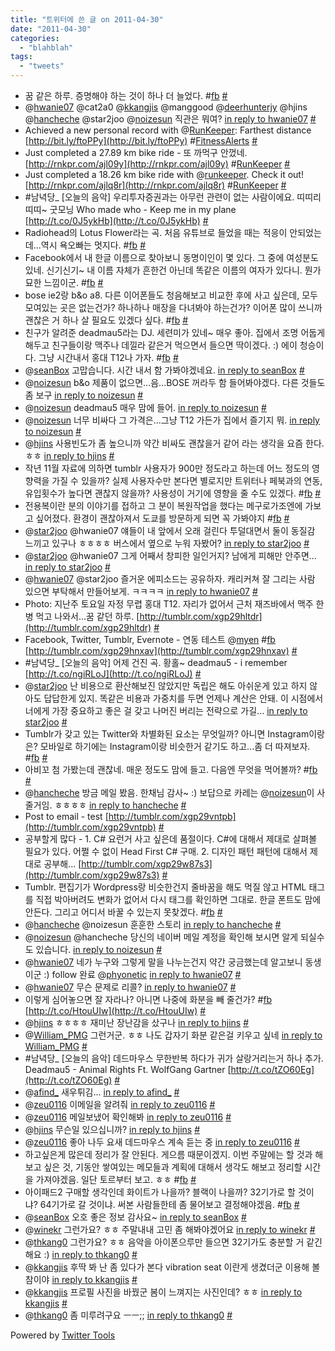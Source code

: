 ```yaml
---
title: "트위터에 쓴 글 on 2011-04-30"
date: "2011-04-30"
categories: 
  - "blahblah"
tags: 
  - "tweets"
---
```


- 꿈 같은 하루. 증명해야 하는 것이 하나 더 늘었다. #[fb](http://search.twitter.com/search?q=%23fb) [#](http://twitter.com/blurblah/statuses/61983958879047680)
- @[hwanie07](http://twitter.com/hwanie07) @cat2a0 @[kkangjis](http://twitter.com/kkangjis) @manggood @[deerhunterjy](http://twitter.com/deerhunterjy) @hjins @[hancheche](http://twitter.com/hancheche) @star2joo @[noizesun](http://twitter.com/noizesun) 직관은 뭐여? [in reply to hwanie07](http://twitter.com/hwanie07/statuses/62062195223171072) [#](http://twitter.com/blurblah/statuses/62062371144876033)
- Achieved a new personal record with @[RunKeeper](http://twitter.com/RunKeeper): Farthest distance [http://bit.ly/ftoPPy](http://bit.ly/ftoPPy) #[FitnessAlerts](http://search.twitter.com/search?q=%23FitnessAlerts) [#](http://twitter.com/blurblah/statuses/62075274447175680)
- Just completed a 27.89 km bike ride - 또 까먹구 안껐네. [http://rnkpr.com/ajl09y](http://rnkpr.com/ajl09y) #[RunKeeper](http://search.twitter.com/search?q=%23RunKeeper) [#](http://twitter.com/blurblah/statuses/62075311101190144)
- Just completed a 18.26 km bike ride with @[runkeeper](http://twitter.com/runkeeper). Check it out! [http://rnkpr.com/ajlq8r](http://rnkpr.com/ajlq8r) #[RunKeeper](http://search.twitter.com/search?q=%23RunKeeper) [#](http://twitter.com/blurblah/statuses/62148079591235585)
- #남녁당\_ \[오늘의 음악\] 우리투자증권과는 아무런 관련이 없는 사람이에요. 띠띠리띠띠~ 굿모닝 Who made who - Keep me in my plane [http://t.co/0J5ykHb](http://t.co/0J5ykHb) [#](http://twitter.com/blurblah/statuses/62320501237891073)
- Radiohead의 Lotus Flower라는 곡. 처음 유튜브로 들었을 때는 적응이 안되었는데...역시 욕오빠는 멋지다. #[fb](http://search.twitter.com/search?q=%23fb) [#](http://twitter.com/blurblah/statuses/62359067846389760)
- Facebook에서 내 한글 이름으로 찾아보니 동명이인이 몇 있다. 그 중에 여성분도 있네. 신기신기~ 내 이름 자체가 흔한건 아닌데 똑같은 이름의 여자가 있다니. 뭔가 묘한 느낌이군. #[fb](http://search.twitter.com/search?q=%23fb) [#](http://twitter.com/blurblah/statuses/62361405390721025)
- bose ie2랑 b&o a8. 다른 이어폰들도 청음해보고 비교한 후에 사고 싶은데, 모두 모여있는 곳은 없는건가? 하나하나 매장을 다녀봐야 하는건가? 이어폰 많이 쓰니까 괜찮은 거 하나 살 필요도 있겠다 싶다. #[fb](http://search.twitter.com/search?q=%23fb) [#](http://twitter.com/blurblah/statuses/62448339156877312)
- 친구가 알려준 deadmau5라는 DJ. 세련미가 있네~ 매우 좋아. 집에서 조명 어둡게 해두고 친구들이랑 맥주나 데낄라 같은거 먹으면서 들으면 딱이겠다. :) 에이 청승이다. 그냥 시간내서 홍대 T12나 가자. #[fb](http://search.twitter.com/search?q=%23fb) [#](http://twitter.com/blurblah/statuses/62449688078598145)
- @[seanBox](http://twitter.com/seanBox) 고맙습니다. 시간 내서 함 가봐야겠네요. [in reply to seanBox](http://twitter.com/seanBox/statuses/62449802088165376) [#](http://twitter.com/blurblah/statuses/62456122832977920)
- @[noizesun](http://twitter.com/noizesun) b&o 제품이 없으면...음...BOSE 꺼라두 함 들어봐야겠다. 다른 것들도 좀 보구 [in reply to noizesun](http://twitter.com/noizesun/statuses/62454607091208192) [#](http://twitter.com/blurblah/statuses/62456214172344320)
- @[noizesun](http://twitter.com/noizesun) deadmau5 매우 맘에 들어. [in reply to noizesun](http://twitter.com/noizesun/statuses/62456564879065088) [#](http://twitter.com/blurblah/statuses/62457996827049984)
- @[noizesun](http://twitter.com/noizesun) 너무 비싸다 그 가격은...그냥 T12 가든가 집에서 즐기지 뭐. [in reply to noizesun](http://twitter.com/noizesun/statuses/62459371191406592) [#](http://twitter.com/blurblah/statuses/62461281709461504)
- @[hjins](http://twitter.com/hjins) 사용빈도가 좀 높으니까 약간 비싸도 괜찮을거 같어 라는 생각을 요즘 한다. ㅎㅎ [in reply to hjins](http://twitter.com/hjins/statuses/62503848786411520) [#](http://twitter.com/blurblah/statuses/62505377283051522)
- 작년 11월 자료에 의하면 tumblr 사용자가 900만 정도라고 하는데 어느 정도의 영향력을 가질 수 있을까? 실제 사용자수만 본다면 별로지만 트위터나 페북과의 연동, 유입횟수가 높다면 괜찮지 않을까? 사용성이 거기에 영향을 줄 수도 있겠다. #[fb](http://search.twitter.com/search?q=%23fb) [#](http://twitter.com/blurblah/statuses/62508466589286401)
- 전용복이란 분의 이야기를 접하고 그 분이 복원작업을 했다는 메구로가조엔에 가보고 싶어졌다. 환경이 괜찮아져서 도쿄를 방문하게 되면 꼭 가봐야지 #[fb](http://search.twitter.com/search?q=%23fb) [#](http://twitter.com/blurblah/statuses/62510090112081920)
- @[star2joo](http://twitter.com/star2joo) @hwanie07 얘들이 내 앞에서 오래 걸린다 투덜대면서 둘이 동질감 느끼고 있구나 ㅎㅎㅎㅎ 버스에서 옆으로 누워 자봤어? [in reply to star2joo](http://twitter.com/star2joo/statuses/62505491514920960) [#](http://twitter.com/blurblah/statuses/62511457987870720)
- @[star2joo](http://twitter.com/star2joo) @hwanie07 그게 어째서 창피한 일인거지? 남에게 피해만 안주면... [in reply to star2joo](http://twitter.com/star2joo/statuses/62518873978703872) [#](http://twitter.com/blurblah/statuses/62525291884584960)
- @[hwanie07](http://twitter.com/hwanie07) @star2joo 즐거운 에피소드는 공유하자. 캐리커쳐 잘 그리는 사람 있으면 부탁해서 만들어보게. ㅋㅋㅋㅋ [in reply to hwanie07](http://twitter.com/hwanie07/statuses/62525676594528256) [#](http://twitter.com/blurblah/statuses/62525960993517568)
- Photo: 지난주 토요일 자정 무렵 홍대 T12. 자리가 없어서 근처 재즈바에서 맥주 한 병 먹고 나와서…꿈 같던 하루. [http://tumblr.com/xgp29hltdr](http://tumblr.com/xgp29hltdr) [#](http://twitter.com/blurblah/statuses/62526669277233152)
- Facebook, Twitter, Tumblr, Evernote - 연동 테스트 @[myen](http://twitter.com/myen) #[fb](http://search.twitter.com/search?q=%23fb) [http://tumblr.com/xgp29hnxav](http://tumblr.com/xgp29hnxav) [#](http://twitter.com/blurblah/statuses/62528058107760640)
- #남녁당\_ \[오늘의 음악\] 어제 건진 곡. 황홀~ deadmau5 - i remember [http://t.co/ngiRLoJ](http://t.co/ngiRLoJ) [#](http://twitter.com/blurblah/statuses/62674151177060352)
- @[star2joo](http://twitter.com/star2joo) 난 비용으로 환산해보진 않았지만 독립은 해도 아쉬운게 있고 하지 않아도 답답한게 있지. 똑같은 비용과 가중치를 두면 언제나 계산은 안돼. 이 시점에서 너에게 가장 중요하고 좋은 걸 갖고 나머진 버리는 전략으로 가길... [in reply to star2joo](http://twitter.com/star2joo/statuses/62529306076774401) [#](http://twitter.com/blurblah/statuses/62685030077566976)
- Tumblr가 갖고 있는 Twitter와 차별화된 요소는 무엇일까? 아니면 Instagram이랑은? 모바일로 하기에는 Instagram이랑 비슷한거 같기도 하고...좀 더 따져보자. #[fb](http://search.twitter.com/search?q=%23fb) [#](http://twitter.com/blurblah/statuses/62685561655271424)
- 아비꼬 첨 가봤는데 괜찮네. 매운 정도도 맘에 들고. 다음엔 무엇을 먹어볼까? #[fb](http://search.twitter.com/search?q=%23fb) [#](http://twitter.com/blurblah/statuses/62756247547555840)
- @[hancheche](http://twitter.com/hancheche) 방금 메일 봤음. 한채님 감사~ :) 보답으로 카레는 @[noizesun](http://twitter.com/noizesun)이 사줄거임. ㅎㅎㅎㅎ [in reply to hancheche](http://twitter.com/hancheche/statuses/62762804649791488) [#](http://twitter.com/blurblah/statuses/62763925258768384)
- Post to email - test [http://tumblr.com/xgp29vntpb](http://tumblr.com/xgp29vntpb) [#](http://twitter.com/blurblah/statuses/62768402061737984)
- 공부할게 많다 - 1. C# 요런거 사고 싶은데 품절이다. C#에 대해서 제대로 살펴볼 필요가 있다. 어쩔 수 없이 Head First C# 구매. 2. 디자인 패턴 패턴에 대해서 제대로 공부해... [http://tumblr.com/xgp29w87s3](http://tumblr.com/xgp29w87s3) [#](http://twitter.com/blurblah/statuses/62788372447506432)
- Tumblr. 편집기가 Wordpress랑 비슷한건지 줄바꿈을 해도 먹질 않고 HTML 태그를 직접 박아버려도 변화가 없어서 다시 태그를 확인하면 그대로. 한글 폰트도 맘에 안든다. 그리고 어디서 바꿀 수 있는지 못찾겠다. #[fb](http://search.twitter.com/search?q=%23fb) [#](http://twitter.com/blurblah/statuses/62791678146248704)
- @[hancheche](http://twitter.com/hancheche) @noizesun 훈훈한 스토리 [in reply to hancheche](http://twitter.com/hancheche/statuses/62786314470293504) [#](http://twitter.com/blurblah/statuses/62791950151073792)
- @[noizesun](http://twitter.com/noizesun) @hancheche 당신의 네이버 메일 계정을 확인해 보시면 알게 되실수도 있습니다. [in reply to noizesun](http://twitter.com/noizesun/statuses/62792699090173952) [#](http://twitter.com/blurblah/statuses/62793038933671937)
- @[hwanie07](http://twitter.com/hwanie07) 네가 누구와 그렇게 말을 나누는건지 약간 궁금했는데 알고보니 동생이군 :) follow 완료 @[phyonetic](http://twitter.com/phyonetic) [in reply to hwanie07](http://twitter.com/hwanie07/statuses/62903250218786817) [#](http://twitter.com/blurblah/statuses/63039174365818880)
- @[hwanie07](http://twitter.com/hwanie07) 무슨 문제로 리콜? [in reply to hwanie07](http://twitter.com/hwanie07/statuses/63035909578305536) [#](http://twitter.com/blurblah/statuses/63039265436741632)
- 이렇게 심어놓으면 잘 자라나? 아니면 나중에 화분을 빼 줄건가? #[fb](http://search.twitter.com/search?q=%23fb) [http://t.co/HtouUIw](http://t.co/HtouUIw) [#](http://twitter.com/blurblah/statuses/63044773690351616)
- @[hjins](http://twitter.com/hjins) ㅎㅎㅎㅎ 재미난 장난감을 샀구나 [in reply to hjins](http://twitter.com/hjins/statuses/63159859952103424) [#](http://twitter.com/blurblah/statuses/63191175540125696)
- @[William\_PMG](http://twitter.com/William_PMG) 그런거군. ㅎㅎ 나도 갑자기 화분 같은걸 키우고 싶네 [in reply to William\_PMG](http://twitter.com/William_PMG/statuses/63071089022074881) [#](http://twitter.com/blurblah/statuses/63261363111337984)
- #남녁당\_ \[오늘의 음악\] 데드마우스 무한반복 하다가 귀가 살랑거리는거 하나 추가. Deadmau5 - Animal Rights Ft. WolfGang Gartner [http://t.co/tZO60Eg](http://t.co/tZO60Eg) [#](http://twitter.com/blurblah/statuses/63440281307058176)
- @[afind\_](http://twitter.com/afind_) 새우튀김... [in reply to afind\_](http://twitter.com/afind_/statuses/63273185742831616) [#](http://twitter.com/blurblah/statuses/63480889266540544)
- @[zeu0116](http://twitter.com/zeu0116) 이메일을 알려줘 [in reply to zeu0116](http://twitter.com/zeu0116/statuses/63554187639787522) [#](http://twitter.com/blurblah/statuses/63559072556916736)
- @[zeu0116](http://twitter.com/zeu0116) 메일보냈어 확인해봐 [in reply to zeu0116](http://twitter.com/zeu0116/statuses/63595288258019328) [#](http://twitter.com/blurblah/statuses/63817864263643136)
- @[hjins](http://twitter.com/hjins) 무슨일 있으십니까? [in reply to hjins](http://twitter.com/hjins/statuses/63804285980389376) [#](http://twitter.com/blurblah/statuses/63845721090170880)
- @[zeu0116](http://twitter.com/zeu0116) 좋아 나두 요새 데드마우스 계속 듣는 중 [in reply to zeu0116](http://twitter.com/zeu0116/statuses/63888088056872960) [#](http://twitter.com/blurblah/statuses/63889000473182209)
- 하고싶은게 많은데 정리가 잘 안된다. 게으름 때문이겠지. 이번 주말에는 할 것과 해보고 싶은 것, 기동안 쌓여있는 메모들과 계획에 대해서 생각도 해보고 정리할 시간을 가져야겠음. 일단 토르부터 보고. ㅎㅎ #[fb](http://search.twitter.com/search?q=%23fb) [#](http://twitter.com/blurblah/statuses/63917382191693824)
- 아이패드2 구매할 생각인데 화이트가 나을까? 블랙이 나을까? 32기가로 할 것이냐? 64기가로 갈 것이냐. 써본 사람들한테 좀 물어보고 결정해야겠음. #[fb](http://search.twitter.com/search?q=%23fb) [#](http://twitter.com/blurblah/statuses/63918922159755264)
- @[seanBox](http://twitter.com/seanBox) 오호 좋은 정보 감사요~ [in reply to seanBox](http://twitter.com/seanBox/statuses/63922542603276289) [#](http://twitter.com/blurblah/statuses/63931560306540544)
- @[winekr](http://twitter.com/winekr) 그런가요? ㅎㅎ 주말내내 고민 좀 해봐야겠어요 [in reply to winekr](http://twitter.com/winekr/statuses/63922452681601025) [#](http://twitter.com/blurblah/statuses/63931723095883776)
- @[thkang0](http://twitter.com/thkang0) 그런가요? ㅎㅎ 음악을 아이폰으루만 들으면 32기가도 충분할 거 같긴 해요 :) [in reply to thkang0](http://twitter.com/thkang0/statuses/64180047879208960) [#](http://twitter.com/blurblah/statuses/64195026586050561)
- @[kkangjis](http://twitter.com/kkangjis) 후딱 봐 난 좀 있다가 본다 vibration seat 이란게 생겼더군 이용해 볼 참이야 [in reply to kkangjis](http://twitter.com/kkangjis/statuses/63949983442935808) [#](http://twitter.com/blurblah/statuses/64195246325633024)
- @[kkangjis](http://twitter.com/kkangjis) 프로필 사진을 바꿨군 봄이 느껴지는 사진인데? ㅎㅎ [in reply to kkangjis](http://twitter.com/kkangjis/statuses/64197904591618048) [#](http://twitter.com/blurblah/statuses/64199151591763968)
- @[thkang0](http://twitter.com/thkang0) 좀 미루려구요 ㅡㅡ;; [in reply to thkang0](http://twitter.com/thkang0/statuses/64197698466758656) [#](http://twitter.com/blurblah/statuses/64200059834736640)

Powered by [Twitter Tools](http://alexking.org/projects/wordpress)
